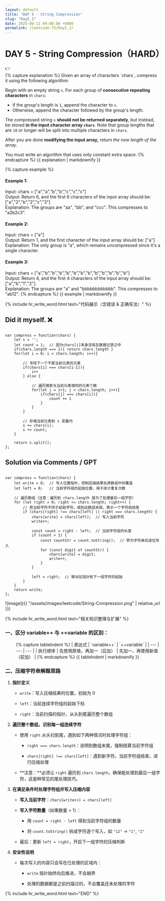 ```yaml
---
layout: default
title: "DAY 5 - String Compression"
slug: "Day5_2"
date: 2025-04-11 09:00:00 +0800
permalink: /leetcode-75/Day5_2/
---
```


# DAY 5 - String Compression（HARD）

<aside class="asideDiv">
    <div>👉</div>
    <div>
        <main>
            {% capture explanation %}
Given an array of characters `chars`, compress it using the following algorithm:

Begin with an empty string `s`. For each group of **consecutive repeating characters** in `chars`:

- If the group's length is `1`, append the character to `s`.
- Otherwise, append the character followed by the group's length.

The compressed string `s` **should not be returned separately**, but instead, be stored **in the input character array `chars`**. Note that group lengths that are `10` or longer will be split into multiple characters in `chars`.

After you are done **modifying the input array,** return *the new length of the array*.

You must write an algorithm that uses only constant extra space.
            {% endcapture %}
            {{ explanation | markdownify }}
        </main>
        <main>
            {% capture example %}
#### Example 1:
Input: chars = ["a","a","b","b","c","c","c"]  
Output: Return 6, and the first 6 characters of the input array should be: ["a","2","b","2","c","3"]  
Explanation: The groups are "aa", "bb", and "ccc". This compresses to "a2b2c3".
#### Example 2:
Input: chars = ["a"]  
Output: Return 1, and the first character of the input array should be: ["a"]  
Explanation: The only group is "a", which remains uncompressed since it's a single character.
#### Example 3:
Input: chars = ["a","b","b","b","b","b","b","b","b","b","b","b","b"]  
Output: Return 4, and the first 4 characters of the input array should be: ["a","b","1","2"].  
Explanation: The groups are "a" and "bbbbbbbbbbbb". This compresses to "ab12".
            {% endcapture %}
            {{ example | markdownify }}
        </main>
    </div>
</aside>

{% include hr_write_word.html text="代码展示（含错误 & 正确写法）" %}

## **Did it myself.** &#x274C; 
<pre><code class="language-js">
var compress = function(chars) {
    let s = '';
    let count = 1;  // 因为chars[i]本身没有在数据记录之中
    if(chars.length === 1){ return chars.length }
    for(let i = 0; i < chars.length; i++){

        // 寻找下一个不是当前元素的元素
        if(chars[i] === chars[i-1]){
            i++
        } else {

            // 遍历搜索与当前元素相同的元素个数
            for(let j = i+1; j < chars.length; j++){
                if(chars[j] === chars[i]){
                    count += 1
                }
            }
        }

        // 存储当前元素到 s 变量内
        s += chars[i];
        s += count;
    }

    return s.split();
};
</code></pre>

## **Solution via Comments / GPT**
<pre><code class="language-js">
var compress = function(chars) {
    let write = 0;  // 写入位置指针，控制压缩结果在原数组中的覆盖
    let left = 0;   // 当前字符组的起始位置，用于统计重复次数

    // 遍历数组（注意：遍历到 chars.length 是为了处理最后一组字符）
    for (let right = 0; right <= chars.length; right++) {
        // 若当前字符不同于起始字符，或到达数组末尾，表示一个字符组结束
        if (chars[right] !== chars[left] || right === chars.length) {
            chars[write] = chars[left];  // 写入当前字符
            write++;

            const count = right - left;  // 当前字符组的长度
            if (count > 1) {
                const countStr = count.toString();  // 转为字符串后逐位写入
                for (const digit of countStr) {
                    chars[write] = digit;
                    write++;
                }
            }

            left = right;  // 移动左指针到下一组字符的起始
        }
    }
    return write;
};
</code></pre>

![image]({{ "/assets/images/leetcode/String-Compression.png" | relative_url }})


{% include hr_write_word.html text="相关知识整理与扩展" %}

### 一、区分 variable++ 与 ++variable 的区别：

<div style="margin-left: 2.5em;">
{% capture tableIndent %}
| 表达式 | `variable++` | `++variable` |
| --- | --- | --- |
| 执行顺序 | 先使用原值，再加一（后加） | 先加一，再使用新值（前加） |
{% endcapture %}
{{ tableIndent | markdownify }}
</div>

### 二、压缩字符串解题思路

1. **指针定义**

    - `write`：写入压缩结果的位置，初始为 0

    - `left`：当前连续字符组的起始下标

    - `right`：当前扫描的指针，从头到尾遍历整个数组

2. **遍历整个数组，识别每一组连续字符**

    - 使用 `right` 从头扫到尾，遇到如下两种情况时处理字符组：

        - `right === chars.length`：说明到数组末尾，强制结算当前字符组

        - `chars[right] !== chars[left]`：遇到新字符，当前字符组结束，进行压缩处理

    - **注意：**必须让 `right` 遍历到 `chars.length`，确保能处理到最后一组字符，这是种常见的尾处理技巧。

3. **在满足条件时处理字符组并写入压缩内容**

    - **写入当前字符**：`chars[write++] = chars[left]`

    - **写入字符数量**（如果数量 > 1）：

        - 用 `count = right - left` 得到当前字符组的数量

        - 将 `count.toString()` 拆成字符逐个写入，如 `"12"` → `"1"`, `"2"`

    - 最后：更新 `left = right`，开启下一组字符的压缩判断

4. **安全性说明**

    - 每次写入的内容只会写在已处理的区域内：

        - `write` 指针始终向后推进，不会越界

        - 处理的数据都是之前扫描过的，不会覆盖还未处理的字符

{% include hr_write_word.html text="END" %}
